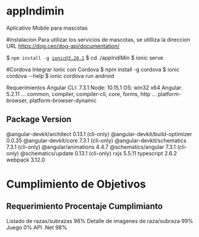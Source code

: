 # appIndimin
Aplicativo Mobile para mascotas

#instalacion
Para utilizar los servicios de mascotas, se utilliza la direccion URL https://dog.ceo/dog-api/documentation/

$ <code>npm install -g ionic@3.20.1</code>
$ cd ./appIndiMin
$ ionic serve

#Cordova
Integrar Ionic con Cordova
$ npm install -g cordova
$ ionic cordova --help
$ ionic cordova run android

Requerimientos
Angular CLI: 7.3.1
Node: 10.15.1
OS: win32 x64
Angular: 5.2.11
... common, compiler, compiler-cli, core, forms, http
... platform-browser, platform-browser-dynamic

Package                           Version
-----------------------------------------------------------
@angular-devkit/architect         0.13.1 (cli-only)
@angular-devkit/build-optimizer   0.0.35
@angular-devkit/core              7.3.1 (cli-only)
@angular-devkit/schematics        7.3.1 (cli-only)
@angular/animations               4.4.7
@schematics/angular               7.3.1 (cli-only)
@schematics/update                0.13.1 (cli-only)
rxjs                              5.5.11
typescript                        2.6.2
webpack                           3.12.0



# Cumplimiento de Objetivos
Requerimiento                           Procentaje Cumplimianto
-----------------------------------------------------------
Listado de razas/subrazas               98%
Detalle de imagenes de raza/subraza     99%
Juego                                   0%
API .Net                                98%
